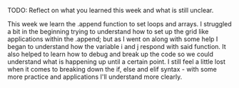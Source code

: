 TODO: Reflect on what you learned this week and what is still unclear.

This week we learn the .append function to set loops and arrays. I struggled a bit in the beginning trying to understand how to set up the grid like applications within the .append; but as I went on along with some help I began to understand how the variable i and j respond with said function.
It also helped to learn how to debug and break up the code so we could understand what is happening up until a certain point.
I still feel a little lost when it comes to breaking down the if, else and elif syntax - with some more practice and applications I'll understand more clearly.
